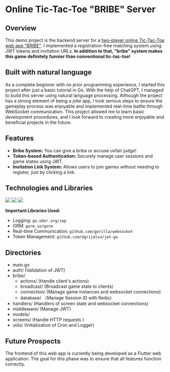 # Online Tic-Tac-Toe "BRIBE" Server

## Overview
This demo project is the backend server for a [two-player online Tic-Tac-Toe web app "BRIBE"](https://github.com/AbeHiroto/bribe). I implemented a registration-free matching system using JWT tokens and invitation URLs. **In addition to that, "bribe" system makes this game definitely funnier than conventional tic-tac-toe!**

## Built with natural language
As a complete beginner with no prior programming experience, I started this project after just a basic tutorial in Go. With the help of ChatGPT, I managed to build this server using natural language processing. Although the project has a strong element of being a joke app, I took serious steps to ensure the gameplay process was enjoyable and implemented real-time battle through WebSocket communication. This project allowed me to learn basic development procedures, and I look forward to creating more enjoyable and beneficial projects in the future.

## Features
- **Bribe System:** You can give a bribe or accuse unfair judge!
- **Token-based Authentication:** Securely manage user sessions and game states using JWT.
- **Invitation Link System:** Allows users to join games without needing to register, just by clicking a link.

## Technologies and Libraries
<img src="https://img.shields.io/badge/-Go-76E1FE.svg?logo=go&style=for-the-badge"> <img src="https://img.shields.io/badge/-Gin-333366.svg?logo=gin&style=for-the-badge"> <img src="https://img.shields.io/badge/-Postgresql-2f2f2f.svg?logo=postgresql&style=for-the-badge">

**Important Libraries Used:**
- Logging: `go.uber.org/zap`
- ORM: `gorm.io/gorm`
- Real-time Communication: `github.com/gorilla/websocket`
- Token Management: `github.com/dgrijalva/jwt-go`

## Directories
- main.go
- auth/         (Validation of JWT)
- bribe/
  - actions/    (Handle client's actions)
  - broadcast/  (Broadcast game state to clients)
  - connection/ (Manage game instances and websocket connections)
  - database/  （Manage Session ID with Redis）
- handlers/     (Handlers of screen state and websocket connections)
- middleware/   (Manage JWT)
- models/
- screens/      (Handle HTTP requests )
- utils/        (Initialization of Cron and Logger)

## Future Prospects
The frontend of this web app is currently being developed as a Flutter web application. The goal for this phase was to ensure that all features function correctly.

